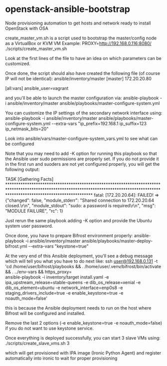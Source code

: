 # openstack-ansible-bootstrap
Node provisioning automation to get hosts and network ready to install OpenStack with OSA

create_master_vm.sh is a script used to bootstrap the master/config node as a VirtualBox or KVM VM
Example:
PROXY=http://192.168.0.116:8080/ ./scripts/create_master_vm.sh

Look at the first lines of the file to have an idea on which parameters can be customized.

Once done, the script should also have created the following file (of course IP will not be identical):
ansible/inventory/master
[master]
172.20.20.80

[all:vars]
ansible_user=vagrant

and you'll be able to launch the master configuration via:
ansible-playbook -i ansible/inventory/master ansible/playbooks/master-configure-system.yml

You can customize the IP settings of the secondary network interface using:
ansible-playbook -i ansible/inventory/master ansible/playbooks/master-configure-system.yml --extra-vars "ip_prefix=192.168.1 ip_suffix=123 ip_netmask_bits=20"

Look into ansible/vars/master-configure-system_vars.yml to see what can be configured

Note that you may need to add -K option for running this playbook so that the Ansible user sudo permissions are properly set.
If you do not provide it in the first run and suoders are not yet configured properly, you will get the following output:

TASK [Gathering Facts] **************************************************************************************************************************************************************************************
fatal: [172.20.20.64]: FAILED! => {"changed": false, "module_stderr": "Shared connection to 172.20.20.64 closed.\r\n", "module_stdout": "sudo: a password is required\r\n", "msg": "MODULE FAILURE", "rc": 1}

Just rerun the same playbook adding -K option and provide the Ubuntu system user password.

Once done, you have to prepare Bifrost environment properly:
ansible-playbook -i ansible/inventory/master ansible/playbooks/master-deploy-bifrost.yml --extra-vars "keystone=true"

At the very end of this Ansible deployment, you'll see a debug message which will tell you what you have to do next like:
ssh user@192.168.0.131 -t 'cd /home/user/bifrost/playbooks && . /home/user/.venv/bifrost/bin/activate && . ../env-vars && https_proxy= \
	ansible-playbook -i inventory/target install.yaml -e ipa_upstream_release=stable-queens -e dib_os_release=xenial -e dib_os_element=ubuntu -e network_interface=enp0s8 -e staging_drivers_include=true -e enable_keystone=true -e noauth_mode=false'

this is because the Ansible deployment needs to run on the host where Bifrost will be configured and installed.

Remove the last 2 options (-e enable_keystone=true -e noauth_mode=false) if you do not want to use keystone service.

Once everything is deployed successfully, you can start 3 slave VMs using:
./scripts/create_slave_vms.sh 3

which will get provisioned with IPA image (Ironic Python Agent) and register automatically into ironic to wait for proper provisioning
